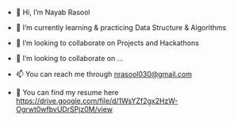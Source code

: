 - 👋 Hi, I’m Nayab Rasool
- 🌱 I’m currently learning & practicing Data Structure & Algorithms
- 🤝 I’m looking to collaborate on Projects and Hackathons

- 💞️ I’m looking to collaborate on ...
- 📫 You can reach me through nrasool030@gmail.com
- 📓 You can find my resume here https://drive.google.com/file/d/1WsYZf2gx2HzW-Ogrwt0wfbvUDrSPjz0M/view

<!---
nayabrasoolsb/nayabrasoolsb is a ✨ special ✨ repository because its `README.md` (this file) appears on your GitHub profile.
You can click the Preview link to take a look at your changes.
--->
